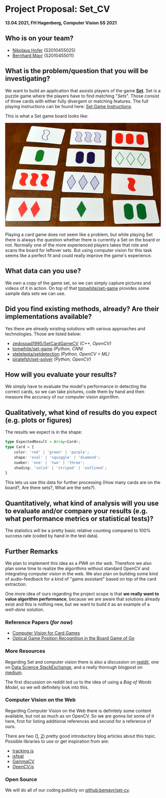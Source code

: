# Project Proposal: **Set_CV**

**13.04.2021, FH Hagenberg, Computer Vision SS 2021**

## Who is on your team?

- [Nikolaus Hofer](mailto:s2010455025@students.fh-hagenberg.at) (S2010455025)
- [Bernhard Mayr](mailto:s2010455011@students.fh-hagenberg.at) (S2010455011)

## What is the problem/question that you will be investigating?

We want to build an application that assists players of the game [**Set**](https://www.setgame.com/set/puzzle).
Set is a puzzle game where the players have to find matching "*Sets*".
Those consist of three cards with either fully divergent or matching features.
The full playing instructions can be found here: [Set Game Instructions](https://www.setgame.com/sites/default/files/instructions/SET%20INSTRUCTIONS%20-%20ENGLISH.pdf).

This is what a Set game board looks like:

![Set game board](set.jpg)

Playing a card game does not seem like a problem, but while playing Set there is always the question whether there is currently a Set on the board or not.
Normally one of the more experienced players takes that role and scans the board for leftover sets.
But using computer vision for this task seems like a perfect fit and could really improve the game's experience.

## What data can you use?

We own a copy of the game set, so we can simply capture pictures and videos of it in action.
On top of that [tomwhite/set-game](https://github.com/tomwhite/set-game) provides some sample data sets we can use.

## Did you find existing methods, already? Are their implementations available?

Yes there are already existing solutions with various approaches and technologies.
Those are listed below:

- [zedosoad1995/SetCardGameCV](https://github.com/zedosoad1995/SetCardGameCV) *(C++, OpenCV)*
- [tomwhite/set-game](https://github.com/tomwhite/set-game) *(Python, CNN)*
- [stetelepta/setdetection](https://github.com/stetelepta/setdetection) *(Python, OpenCV + ML)*
- [piratefsh/set-solver](https://github.com/piratefsh/set-solver) *(Python, OpenCV)*

## How will you evaluate your results?

We simply have to evaluate the model's performance in detecting the correct cards, so we can take pictures, code them by hand and then measure the accuracy of our computer vision algorithm.

## Qualitatively, what kind of results do you expect (e.g. plots or figures)

The results we expect is in the shape:

```ts
type ExpectedResult = Array<Card>;
type Card = {
    color: 'red' | 'green' | 'purple';
    shape: 'oval' | 'squiggle' | 'diamond';
    number: 'one' | 'two' | 'three';
    shading: 'solid' | 'striped' | 'outlined';
}
```

This lets us use this data for further processing (How many cards are on the board?, Are there sets?, What are the sets?).

## Quantitatively, what kind of analysis will you use to evaluate and/or compare your results (e.g. what performance metrics or statistical tests)?

The statistics will be a pretty basic relative counting compared to 100% success rate (coded by hand in the test data).

## Further Remarks

We plan to implement this idea as a *PWA on the web*.
Therefore we also plan some time to realize the algorithms without standard OpenCV and integrating computer vision in the web.
We also plan on building some kind of audio-feedback for a kind of "game assistant" based on top of the card extraction.

One more idea of ours regarding the project scope is that **we really want to value algorithm performance**, because we are aware that solutions already exist and this is nothing new, but we want to build it as an example of a *well-done solution*.

### Reference Papers (*for now*)

- [Computer Vision for Card Games](http://cs229.stanford.edu/proj2017/final-reports/5233806.pdf)
- [Optical Game Position Recognition in
the Board Game of Go](http://tomasm.cz/imago_files/go_image_recognition.pdf)

### More Resources

Regarding Set and computer vision there is also a discussion on [reddit](https://www.reddit.com/r/computervision/comments/8oiohh/set_card_game/), one on [Data Science StackExchange](https://datascience.stackexchange.com/questions/28247/using-machine-learning-to-play-the-game-set), and a really thorough blogpost on [medium](https://dganais.medium.com/ready-set-image-recognition-720be22d7051).

The first discussion on reddit led us to the idea of using a *Bag of Words Model*, so we will definitely look into this.
<!-- https://en.wikipedia.org/wiki/Bag-of-words_model_in_computer_vision -->

### Computer Vision on the Web

Regarding Computer Vision on the Web there is definitely some content available, but not as much as on OpenCV.
So we are gonna list some of it here, first for listing additional references and second for a reference of ours.

There are two ([1](https://medium.com/jit-team/how-to-create-a-musical-instrument-with-no-notes-using-javascript-ec6a83333aa4), [2](https://alibaba-cloud.medium.com/computer-vision-on-the-web-with-trackingjs-51faa6c55fda)) pretty good introductory blog articles about this topic.
Possible libraries to use or get inspiration from are:

- [tracking.js](https://trackingjs.com/)
- [jsfeat](https://inspirit.github.io/jsfeat/)
- [GammaCV](https://gammacv.com/)
- [OpenCV.js](https://docs.opencv.org/master/d5/d10/tutorial_js_root.html)

### Open Source

We will do all of our coding publicly on [github:bemayr/set-cv](bemayr/set-cv).

<!-- - https://github.com/sami-badawi/shapelogic-typescript -->
<!-- - https://www.freecodecamp.org/news/computer-vision-js-frameworks-you-need-to-know-b233996103ce/ -->
<!-- - https://bensonruan.com/how-to-access-webcam-and-take-photo-with-javascript/ -->
<!-- - https://webgazer.cs.brown.edu/# -->
